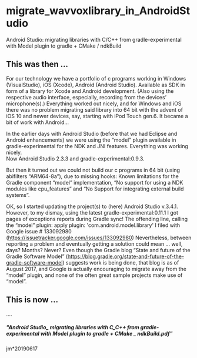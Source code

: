# migrate_wavvoxlibrary_in_AndroidStudio
Android Studio: migrating libraries with C/C++ from gradle-experimental with Model plugin to gradle + CMake / ndkBuild

<h2>
This was then …
</h2>  

For our technology we have a portfolio of c programs working in Windows (VisualStudio), iOS (Xcode), Android (Android Studio).
Available as SDK in form of a library for Xcode and Android development.  (Also using the respective audio interface, especially, recording from the devices’ microphone(s).)
Everything worked out nicely, and for Windows and iOS there was no problem migrating said library into 64 bit with the advent of iOS 10 and newer devices, say, starting with iPod Touch gen.6.
It became a bit of work with Android… 

In the earlier days with Android Studio (before that we had Eclipse and Android enhancements)  we were using the “model” plugin available in gradle-experimental for the NDK and JNI features.  Everything was working nicely.  
Now Android Studio 2.3.3 and gradle-experimental:0.9.3. 

But then it turned out we could not build our c programs in 64 bit (using abifilters “ARM64-8a”), due to missing hooks: 
Known limitations for the Gradle component “model” implementation, “No support for using a NDK modules like cpu_features” and “No Support for integrating external build systems”.

OK, so I started updating the project(s) to (here) Android Studio v.3.4.1.   However, to my dismay, using the latest gradle-experimental:0.11.1 I got pages of exceptions reports during Gradle sync!  The offending line, calling the “model” plugin: 
apply plugin: 'com.android.model.library'
I filed with Google issue # 133092980 (https://issuetracker.google.com/issues/133092980)
Nevertheless, between reporting a problem and eventually getting a solution could mean … well,  days?  Months?  Never?
Even though the Gradle blog “State and future of the Gradle Software Model” (https://blog.gradle.org/state-and-future-of-the-gradle-software-model) suggests work is being done, that blog is as of August 2017, and Google is actually encouraging to migrate away from the “model” plugin, and none of the often great sample projects make use of “model”. 

<h2>
This is now …
</h2>

....


<h5>
  "Android Studio_ migrating libraries with C_C++ from gradle-experimental with Model plugin 
        to gradle + CMake _ ndkBuild.pdf"
</h5>




jm*20190617
